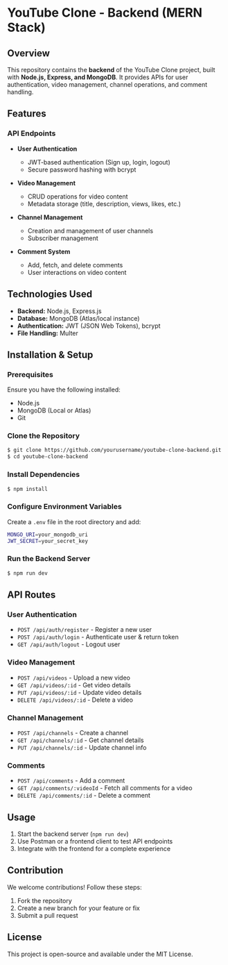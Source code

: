 # YouTube Clone - Backend (MERN Stack)

## Overview
This repository contains the **backend** of the YouTube Clone project, built with **Node.js, Express, and MongoDB**. It provides APIs for user authentication, video management, channel operations, and comment handling.

## Features

### API Endpoints
- **User Authentication**
  - JWT-based authentication (Sign up, login, logout)
  - Secure password hashing with bcrypt

- **Video Management**
  - CRUD operations for video content
  - Metadata storage (title, description, views, likes, etc.)

- **Channel Management**
  - Creation and management of user channels
  - Subscriber management

- **Comment System**
  - Add, fetch, and delete comments
  - User interactions on video content

## Technologies Used
- **Backend:** Node.js, Express.js
- **Database:** MongoDB (Atlas/local instance)
- **Authentication:** JWT (JSON Web Tokens), bcrypt
- **File Handling:** Multer

## Installation & Setup
### Prerequisites
Ensure you have the following installed:
- Node.js
- MongoDB (Local or Atlas)
- Git

### Clone the Repository
```sh
$ git clone https://github.com/yourusername/youtube-clone-backend.git
$ cd youtube-clone-backend
```

### Install Dependencies
```sh
$ npm install
```

### Configure Environment Variables
Create a `.env` file in the root directory and add:
```sh
MONGO_URI=your_mongodb_uri
JWT_SECRET=your_secret_key
```

### Run the Backend Server
```sh
$ npm run dev
```

## API Routes
### User Authentication
- `POST /api/auth/register` - Register a new user
- `POST /api/auth/login` - Authenticate user & return token
- `GET /api/auth/logout` - Logout user

### Video Management
- `POST /api/videos` - Upload a new video
- `GET /api/videos/:id` - Get video details
- `PUT /api/videos/:id` - Update video details
- `DELETE /api/videos/:id` - Delete a video

### Channel Management
- `POST /api/channels` - Create a channel
- `GET /api/channels/:id` - Get channel details
- `PUT /api/channels/:id` - Update channel info

### Comments
- `POST /api/comments` - Add a comment
- `GET /api/comments/:videoId` - Fetch all comments for a video
- `DELETE /api/comments/:id` - Delete a comment

## Usage
1. Start the backend server (`npm run dev`)
2. Use Postman or a frontend client to test API endpoints
3. Integrate with the frontend for a complete experience

## Contribution
We welcome contributions! Follow these steps:
1. Fork the repository
2. Create a new branch for your feature or fix
3. Submit a pull request

## License
This project is open-source and available under the MIT License.
